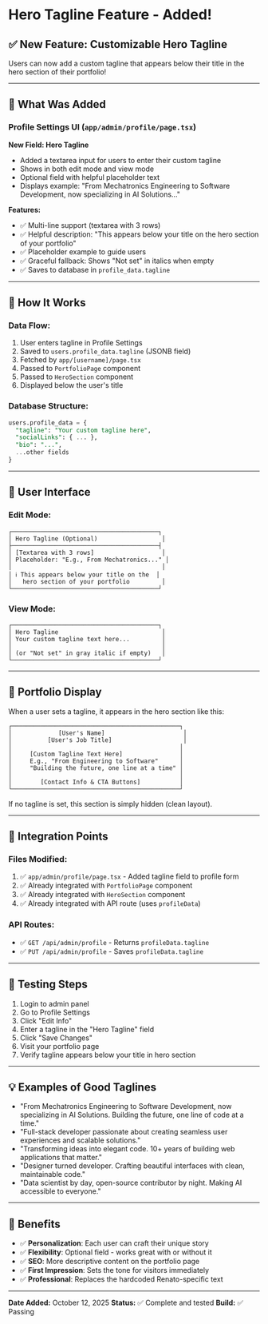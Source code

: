 # Hero Tagline Feature - Added!

## ✅ New Feature: Customizable Hero Tagline

Users can now add a custom tagline that appears below their title in the hero section of their portfolio!

---

## 📝 What Was Added

### Profile Settings UI (`app/admin/profile/page.tsx`)

**New Field: Hero Tagline**
- Added a textarea input for users to enter their custom tagline
- Shows in both edit mode and view mode
- Optional field with helpful placeholder text
- Displays example: "From Mechatronics Engineering to Software Development, now specializing in AI Solutions..."

**Features:**
- ✅ Multi-line support (textarea with 3 rows)
- ✅ Helpful description: "This appears below your title on the hero section of your portfolio"
- ✅ Placeholder example to guide users
- ✅ Graceful fallback: Shows "Not set" in italics when empty
- ✅ Saves to database in `profile_data.tagline`

---

## 🔧 How It Works

### Data Flow:
1. User enters tagline in Profile Settings
2. Saved to `users.profile_data.tagline` (JSONB field)
3. Fetched by `app/[username]/page.tsx`
4. Passed to `PortfolioPage` component
5. Passed to `HeroSection` component
6. Displayed below the user's title

### Database Structure:
```sql
users.profile_data = {
  "tagline": "Your custom tagline here",
  "socialLinks": { ... },
  "bio": "...",
  ...other fields
}
```

---

## 🎨 User Interface

### Edit Mode:
```
┌─────────────────────────────────────────┐
│ Hero Tagline (Optional)                  │
├─────────────────────────────────────────┤
│ [Textarea with 3 rows]                   │
│ Placeholder: "E.g., From Mechatronics..." │
│                                          │
│ ℹ️ This appears below your title on the  │
│   hero section of your portfolio         │
└─────────────────────────────────────────┘
```

### View Mode:
```
┌─────────────────────────────────────────┐
│ Hero Tagline                             │
│ Your custom tagline text here...         │
│                                          │
│ (or "Not set" in gray italic if empty)   │
└─────────────────────────────────────────┘
```

---

## 📍 Portfolio Display

When a user sets a tagline, it appears in the hero section like this:

```
┌───────────────────────────────────────────────┐
│             [User's Name]                      │
│          [User's Job Title]                    │
│                                               │
│     [Custom Tagline Text Here]                │
│     E.g., "From Engineering to Software"      │
│     "Building the future, one line at a time" │
│                                               │
│        [Contact Info & CTA Buttons]           │
└───────────────────────────────────────────────┘
```

If no tagline is set, this section is simply hidden (clean layout).

---

## 🔗 Integration Points

### Files Modified:
1. ✅ `app/admin/profile/page.tsx` - Added tagline field to profile form
2. ✅ Already integrated with `PortfolioPage` component
3. ✅ Already integrated with `HeroSection` component
4. ✅ Already integrated with API route (uses `profileData`)

### API Routes:
- ✅ `GET /api/admin/profile` - Returns `profileData.tagline`
- ✅ `PUT /api/admin/profile` - Saves `profileData.tagline`

---

## 🧪 Testing Steps

1. Login to admin panel
2. Go to Profile Settings
3. Click "Edit Info"
4. Enter a tagline in the "Hero Tagline" field
5. Click "Save Changes"
6. Visit your portfolio page
7. Verify tagline appears below your title in hero section

---

## 💡 Examples of Good Taglines

- "From Mechatronics Engineering to Software Development, now specializing in AI Solutions. Building the future, one line of code at a time."
- "Full-stack developer passionate about creating seamless user experiences and scalable solutions."
- "Transforming ideas into elegant code. 10+ years of building web applications that matter."
- "Designer turned developer. Crafting beautiful interfaces with clean, maintainable code."
- "Data scientist by day, open-source contributor by night. Making AI accessible to everyone."

---

## 🎯 Benefits

- ✅ **Personalization**: Each user can craft their unique story
- ✅ **Flexibility**: Optional field - works great with or without it
- ✅ **SEO**: More descriptive content on the portfolio page
- ✅ **First Impression**: Sets the tone for visitors immediately
- ✅ **Professional**: Replaces the hardcoded Renato-specific text

---

**Date Added:** October 12, 2025
**Status:** ✅ Complete and tested
**Build:** ✅ Passing

